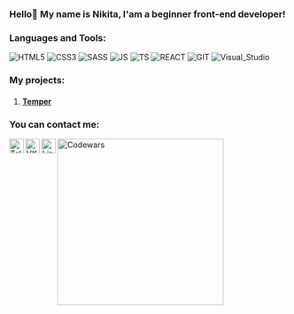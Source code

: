 ### Hello👋 My name is Nikita, I'am a beginner front-end developer!



### Languages and Tools:

![HTML5](https://img.shields.io/badge/-HTML5-000?style=for-the-badge&logo=HTML5&logoColor=e96228)
![CSS3](https://img.shields.io/badge/-CSS3-000?style=for-the-badge&logo=CSS3&logoColor=264de4)
![SASS](https://img.shields.io/badge/-SASS/SCSS-000?style=for-the-badge&logo=SASS&logoColor=c76395)
![JS](https://img.shields.io/badge/-JS-000?style=for-the-badge&logo=JavaScript)
![TS](https://img.shields.io/badge/-TS-000?style=for-the-badge&logo=TypeScript)
![REACT](https://img.shields.io/badge/-REACT-000?style=for-the-badge&logo=React)
![GIT](https://img.shields.io/badge/-GIT-000?style=for-the-badge&logo=Git)
![Visual_Studio](https://img.shields.io/badge/-Visual_Studio_Code-000?style=for-the-badge&logo=VisualStudioCode&logoColor=6a78ff)



### My projects:
1. #### [Temper](https://react-project-management-system-team7.netlify.app/)



### You can contact me:

[<img align="left" alt="Telegram" width="26px" src="https://cdn-icons-png.flaticon.com/512/906/906377.png"/>][telegram]
[<img align="left" alt="VK" width="26px" src="https://cdn-icons-png.flaticon.com/512/145/145813.png"/>][vk]
[<img align="left" alt="LinkedIn" width="26px" src="https://cdn-icons.flaticon.com/png/512/3536/premium/3536505.png?token=exp=1656355974~hmac=63fd3e915f2f602779129a16715eaea6"/>][linkedin]
[<img align="left" alt="Codewars" width="300px" src="https://www.codewars.com/users/Fespis/badges/large"/>][Codewars]

[telegram]: https://t.me/Fespis
[vk]: https://vk.com/ablo4k0_o07
[linkedin]: https://www.linkedin.com/in/nikita-zhuk-a0032723b/
[Codewars]: https://www.codewars.com/users/Fespis

<!--
**Fespis/Fespis** is a ✨ _special_ ✨ repository because its `README.md` (this file) appears on your GitHub profile.

Here are some ideas to get you started:

- 🔭 I’m currently working on ...
- 🌱 I’m currently learning ...
- 👯 I’m looking to collaborate on ...
- 🤔 I’m looking for help with ...
- 💬 Ask me about ...
- 📫 How to reach me: ...
- 😄 Pronouns: ...
- ⚡ Fun fact: ...
-->
